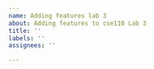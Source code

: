 ```yaml
---
name: Adding features lab 3
about: Adding features to cse110 Lab 3
title: ''
labels: ''
assignees: ''

---
```



